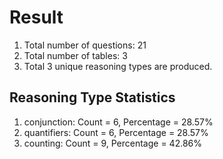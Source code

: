 # Result<br/>
1. Total number of questions: 21<br/>
2. Total number of tables: 3<br/>
3. Total 3 unique reasoning types are produced.<br/>
## **Reasoning Type Statistics**<br/>
1. conjunction: Count = 6, Percentage = 28.57%<br/>
2. quantifiers: Count = 6, Percentage = 28.57%<br/>
3. counting: Count = 9, Percentage = 42.86%<br/>
